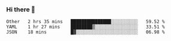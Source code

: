 ### Hi there 👋

<!--
**yeya24/yeya24** is a ✨ _special_ ✨ repository because its `README.md` (this file) appears on your GitHub profile.

Here are some ideas to get you started:

- 🔭 I’m currently working on ...
- 🌱 I’m currently learning ...
- 👯 I’m looking to collaborate on ...
- 🤔 I’m looking for help with ...
- 💬 Ask me about ...
- 📫 How to reach me: ...
- 😄 Pronouns: ...
- ⚡ Fun fact: ...
-->

<!--START_SECTION:waka-->
```text
Other   2 hrs 35 mins   ███████████████░░░░░░░░░░   59.52 % 
YAML    1 hr 27 mins    ████████▒░░░░░░░░░░░░░░░░   33.51 % 
JSON    18 mins         █▓░░░░░░░░░░░░░░░░░░░░░░░   06.98 % 
```
<!--END_SECTION:waka-->
